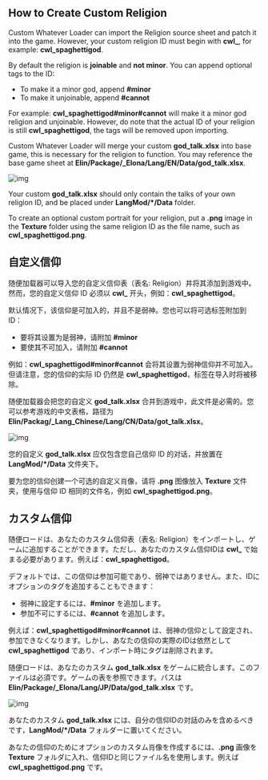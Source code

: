 ## How to Create Custom Religion

Custom Whatever Loader can import the Religion source sheet and patch it into the game. However, your custom religion ID must begin with **cwl_**, for example: **cwl_spaghettigod**.

By default the religion is **joinable** and **not minor**. You can append optional tags to the ID:
- To make it a minor god, append **#minor**
- To make it unjoinable, append **#cannot**

For example: **cwl_spaghettigod#minor#cannot** will make it a minor god religion and unjoinable. However, do note that the actual ID of your religion is still **cwl_spaghettigod**, the tags will be removed upon importing.

Custom Whatever Loader will merge your custom **god_talk.xlsx** into base game, this is necessary for the religion to function. You may reference the base game sheet at **Elin/Package/_Elona/Lang/EN/Data/god_talk.xlsx**.

![img](https://i.postimg.cc/P5V71tTq/image.png)

Your custom **god_talk.xlsx** should only contain the talks of your own religion ID, and be placed under **LangMod/*/Data** folder.

To create an optional custom portrait for your religion, put a **.png** image in the **Texture** folder using the same religion ID as the file name, such as **cwl_spaghettigod.png**.

## 自定义信仰

随便加载器可以导入您的自定义信仰表（表名: Religion）并将其添加到游戏中。然而，您的自定义信仰 ID 必须以 **cwl_** 开头，例如：**cwl_spaghettigod**。

默认情况下，该信仰是可加入的，并且不是弱神。您也可以将可选标签附加到 ID：
- 要将其设置为是弱神，请附加 **#minor**
- 要使其不可加入，请附加 **#cannot**

例如：**cwl_spaghettigod#minor#cannot** 会将其设置为弱神信仰并不可加入。但请注意，您的信仰的实际 ID 仍然是 **cwl_spaghettigod**，标签在导入时将被移除。

随便加载器会把您的自定义 **god_talk.xlsx** 合并到游戏中，此文件是必需的。您可以参考游戏的中文表格，路径为 **Elin/Packag/_Lang_Chinese/Lang/CN/Data/got_talk.xlsx**。

![img](https://i.postimg.cc/P5V71tTq/image.png)

您的自定义 **god_talk.xlsx** 应仅包含您自己信仰 ID 的对话，并放置在 **LangMod/*/Data** 文件夹下。

要为您的信仰创建一个可选的自定义肖像，请将 **.png** 图像放入 **Texture** 文件夹，使用与信仰 ID 相同的文件名，例如 **cwl_spaghettigod.png**。

## カスタム信仰

随便ロードは、あなたのカスタム信仰表（表名: Religion）をインポートし、ゲームに追加することができます。ただし、あなたのカスタム信仰IDは **cwl_** で始まる必要があります。例えば：**cwl_spaghettigod**。

デフォルトでは、この信仰は参加可能であり、弱神ではありません。また、IDにオプションのタグを追加することもできます：
- 弱神に設定するには、**#minor** を追加します。
- 参加不可にするには、**#cannot** を追加します。

例えば：**cwl_spaghettigod#minor#cannot** は、弱神の信仰として設定され、参加できなくなります。しかし、あなたの信仰の実際のIDは依然として **cwl_spaghettigod** であり、インポート時にタグは削除されます。

随便ロードは、あなたのカスタム **god_talk.xlsx** をゲームに統合します。このファイルは必須です。ゲームの表を参照できます。パスは **Elin/Package/_Elona/Lang/JP/Data/god_talk.xlsx** です。

![img](https://i.postimg.cc/P5V71tTq/image.png)

あなたのカスタム **god_talk.xlsx** には、自分の信仰IDの対話のみを含めるべきです，**LangMod/*/Data** フォルダーに置いてください。

あなたの信仰のためにオプションのカスタム肖像を作成するには、**.png** 画像を **Texture** フォルダに入れ、信仰IDと同じファイル名を使用します。例えば **cwl_spaghettigod.png** です。